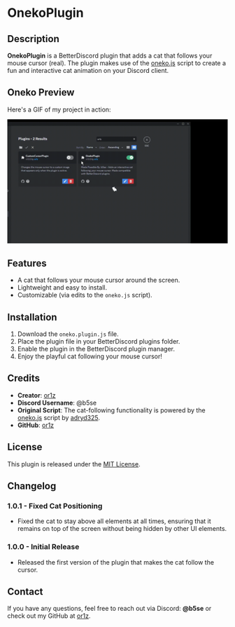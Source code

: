 # OnekoPlugin

## Description
**OnekoPlugin** is a BetterDiscord plugin that adds a cat that follows your mouse cursor (real). The plugin makes use of the [oneko.js](https://github.com/adryd325/oneko.js) script to create a fun and interactive cat animation on your Discord client.

## Oneko Preview

Here's a GIF of my project in action:

![Oneko](https://github.com/or1z/OnekoPlugin/blob/main/oneko-preview.gif)

## Features
- A cat that follows your mouse cursor around the screen.
- Lightweight and easy to install.
- Customizable (via edits to the `oneko.js` script).

## Installation
1. Download the `oneko.plugin.js` file.
2. Place the plugin file in your BetterDiscord plugins folder.
3. Enable the plugin in the BetterDiscord plugin manager.
4. Enjoy the playful cat following your mouse cursor!

## Credits
- **Creator**: [or1z](https://github.com/or1z)
- **Discord Username**: @b5se
- **Original Script**: The cat-following functionality is powered by the [oneko.js](https://github.com/adryd325/oneko.js) script by [adryd325](https://github.com/adryd325).
- **GitHub**: [or1z](https://github.com/or1z)

## License
This plugin is released under the [MIT License](https://opensource.org/licenses/MIT).

## Changelog
### 1.0.1 - Fixed Cat Positioning
- Fixed the cat to stay above all elements at all times, ensuring that it remains on top of the screen without being hidden by other UI elements.

### 1.0.0 - Initial Release
- Released the first version of the plugin that makes the cat follow the cursor.

## Contact
If you have any questions, feel free to reach out via Discord: **@b5se** or check out my GitHub at [or1z](https://github.com/or1z).
